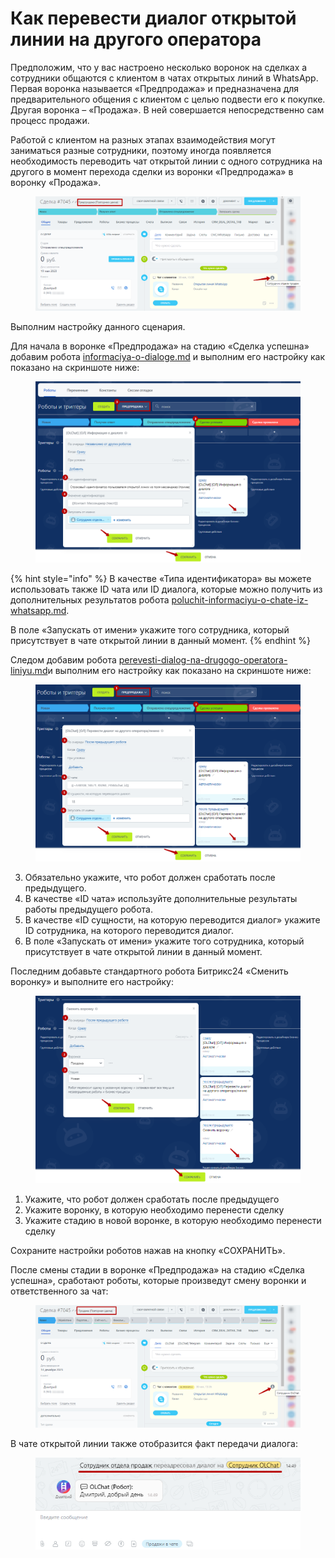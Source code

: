 # Как перевести диалог открытой линии на другого оператора

Предположим, что у вас настроено несколько воронок на сделках а сотрудники общаются с клиентом в чатах открытых линий в WhatsApp. Первая воронка называется «Предпродажа» и предназначена для предварительного общения с клиентом с целью подвести его к покупке. Другая воронка – «Продажа». В ней совершается непосредственно сам процесс продажи.

Работой с клиентом на разных этапах взаимодействия могут заниматься разные сотрудники, поэтому иногда появляется необходимость переводить чат открытой линии с одного сотрудника на другого в момент перехода сделки из воронки «Предпродажа» в воронку «Продажа».

<figure><img src="../../.gitbook/assets/image (120).png" alt=""><figcaption></figcaption></figure>

Выполним настройку данного сценария.

Для начала в воронке «Предпродажа» на стадию «Сделка успешна» добавим робота [informaciya-o-dialoge.md](../../roboty-i-aktiviti/roboty/informaciya-o-dialoge.md "mention") и выполним его настройку как показано на скриншоте ниже:

<figure><img src="../../.gitbook/assets/image (121).png" alt=""><figcaption></figcaption></figure>

{% hint style="info" %}
В качестве «Типа идентификатора» вы можете использовать также ID чата или ID диалога, которые можно получить из дополнительных результатов робота [poluchit-informaciyu-o-chate-iz-whatsapp.md](../../roboty-i-aktiviti/roboty/poluchit-informaciyu-o-chate-iz-whatsapp.md "mention").

В поле «Запускать от имени» укажите того сотрудника, который присутствует в чате открытой линии в данный момент.
{% endhint %}

Следом добавим робота [perevesti-dialog-na-drugogo-operatora-liniyu.md](../../roboty-i-aktiviti/roboty/perevesti-dialog-na-drugogo-operatora-liniyu.md "mention")и выполним его настройку как показано на скриншоте ниже:

<figure><img src="../../.gitbook/assets/image (123).png" alt=""><figcaption></figcaption></figure>

3. Обязательно укажите, что робот должен сработать после предыдущего.
4. В качестве «ID чата» используйте дополнительные результаты работы предыдущего робота.
5. В качестве «ID сущности, на которую переводится диалог» укажите ID сотрудника, на которого переводится диалог.
6. В поле «Запускать от имени» укажите того сотрудника, который присутствует в чате открытой линии в данный момент.

Последним добавьте стандартного робота Битрикс24 «Сменить воронку» и выполните его настройку:

<figure><img src="../../.gitbook/assets/image (124).png" alt=""><figcaption></figcaption></figure>

1. Укажите, что робот должен сработать после предыдущего
2. Укажите воронку, в которую необходимо перенести сделку
3. Укажите стадию в новой воронке, в которую необходимо перенести сделку

Сохраните настройки роботов нажав на кнопку «СОХРАНИТЬ».

После смены стадии в воронке «Предпродажа» на стадию «Сделка успешна», сработают роботы, которые произведут смену воронки и ответственного за чат:

<figure><img src="../../.gitbook/assets/image (125).png" alt=""><figcaption></figcaption></figure>

В чате открытой линии также отобразится факт передачи диалога:

<figure><img src="../../.gitbook/assets/image (126).png" alt=""><figcaption></figcaption></figure>
